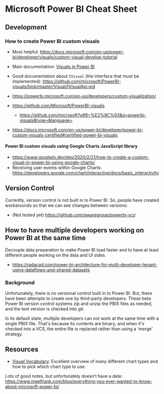 # Microsoft Power BI Cheat Sheet



## Development

### How to create Power BI custom visuals
- Most helpful: https://docs.microsoft.com/en-us/power-bi/developer/visuals/custom-visual-develop-tutorial
- Main documentation: [Visuals in Power BI](https://docs.microsoft.com/en-us/power-bi/developer/power-bi-custom-visuals)
- Good documentation about `IVisual` (the interface that must be implemented): https://github.com/microsoft/PowerBI-visuals/blob/master/Visual/IVisualApi.md
- https://powerbi.microsoft.com/en-us/developers/custom-visualization/

- https://github.com/Microsoft/PowerBI-visuals
    - https://github.com/microsoft?utf8=%E2%9C%93&q=powerbi-visuals&type=&language=
- https://docs.microsoft.com/en-us/power-bi/developer/power-bi-custom-visuals-certified#certified-power-bi-visuals

#### Power BI custom visuals using Google Charts JavaScript library
- https://www.goodwin.dev/dev/2020/2/21/how-to-create-a-custom-visual-in-power-bi-using-google-charts/
- Receiving user events within Google Charts: https://developers.google.com/chart/interactive/docs/basic_interactivity



## Version Control
Currently, version control is not built in to Power BI. So, people have created workarounds so that we can see changes between versions:
- (Not tested yet) https://github.com/awaregroup/powerbi-vcs'



## How to have multiple developers working on Power BI at the same time

Decouple data preparation to make Power BI load faster and to have at least different people working on the data and UI sides.
- https://radacad.com/power-bi-architecture-for-multi-developer-tenant-using-dataflows-and-shared-datasets

### Background
Unfortunately, there is no versional control built in to Power BI. But, there have been attempts to create one by third-party developers. These beta Power BI version control systems zip and unzip the PBIX files as needed, and the text version is checked into git.

In its default state, multiple developers can not work at the same time with a single PBIX file. That's because its contents are binary, and when it's checked into a VCS, the entire file is replaced rather than using a 'merge' strategy.


## Resources
- [Visual Vocabulary](https://github.com/ft-interactive/chart-doctor/tree/master/visual-vocabulary): Excellent overview of many different chart types and how to pick which chart type to use.

Lots of good notes, but unfortunately doesn't have a date: 
https://www.nigelfrank.com/blog/everything-you-ever-wanted-to-know-about-microsoft-power-bi/
